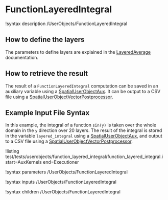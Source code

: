 # FunctionLayeredIntegral

!syntax description /UserObjects/FunctionLayeredIntegral

## How to define the layers

The parameters to define layers are explained in the
[LayeredAverage](/userobjects/LayeredAverage.md) documentation.

## How to retrieve the result

The result of a `FunctionLayeredIntegral` computation can be saved in an auxiliary variable using a
[SpatialUserObjectAux](/auxkernels/SpatialUserObjectAux.md).
It can be output to a CSV file using a [SpatialUserObjectVectorPostprocessor](/vectorpostprocessors/SpatialUserObjectVectorPostprocessor.md).

## Example Input File Syntax

In this example, the integral of a function `sin(y)` is taken over the
whole domain in the `y` direction over 20 layers. The result of the integral is stored
in the variable `layered_integral` using a
[SpatialUserObjectAux](/auxkernels/SpatialUserObjectAux.md), and output to a
CSV file using a [SpatialUserObjectVectorPostprocessor](/vectorpostprocessors/SpatialUserObjectVectorPostprocessor.md).

!listing test/tests/userobjects/function_layered_integral/function_layered_integral.i
  start=AuxKernels
  end=Executioner

!syntax parameters /UserObjects/FunctionLayeredIntegral

!syntax inputs /UserObjects/FunctionLayeredIntegral

!syntax children /UserObjects/FunctionLayeredIntegral
